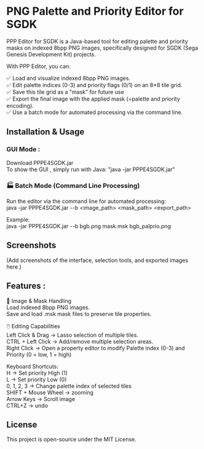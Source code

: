 # PNG Palette and Priority Editor for SGDK  

PPP Editor for SGDK is a Java-based tool for editing palette and priority masks on indexed 8bpp PNG images, specifically designed for SGDK (Sega Genesis Development Kit) projects.

With PPP Editor, you can:  

✅ Load and visualize indexed 8bpp PNG images.<br/>
✅ Edit palette indices (0-3) and priority flags (0/1) on an 8×8 tile grid.<br/>
✅ Save this tile grid as a "mask" for future use<br/>
✅ Export the final image with the applied mask (=palette and priority encoding).<br/>
✅ Use a batch mode for automated processing via the command line.<br/>


## Installation & Usage

### GUI Mode : 

Download PPPE4SGDK.jar<br>
To show the GUI , simply run with Java: "java -jar PPPE4SGDK.jar"

### 🏭 Batch Mode (Command Line Processing)<br/>
Run the editor via the command line for automated processing:<br/>
java -jar PPPE4SGDK.jar --b <image_path> <mask_path> <export_path>

Example:<br/>
java -jar PPPE4SGDK.jar --b bgb.png mask.msk bgb_palprio.png



## Screenshots <br>
(Add screenshots of the interface, selection tools, and exported images here.)


## Features :

🎨 Image & Mask Handling<br/>
Load indexed 8bpp PNG images.<br/>
Save and load .msk mask files to preserve tile properties.<br/>

🖱️ Editing Capabilities<br/>
Left Click & Drag → Lasso selection of multiple tiles.<br/>
CTRL + Left Click → Add/remove multiple selection areas.<br/>
Right Click → Open a property editor to modify Palette index (0-3) and Priority (0 = low, 1 = high)<br/>

Keyboard Shortcuts:<br/>
H → Set priority High (1)<br/>
L → Set priority Low (0)<br/>
0, 1, 2, 3 → Change palette index of selected tiles<br/>
SHIFT + Mouse Wheel → zooming<br/>
Arrow Keys → Scroll image<br/>
CTRL+Z → undo<br/>


## License <br>
This project is open-source under the MIT License.


